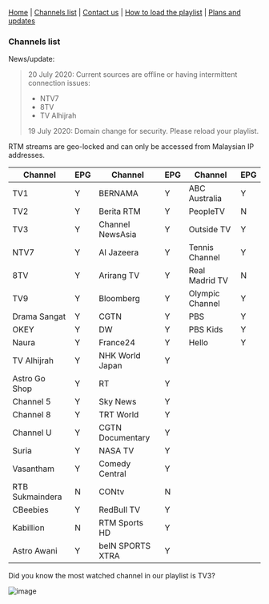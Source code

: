 [Home](https://freeview.github.io/iptv) | [Channels list](https://freeview.github.io/iptv/pages/channels.html) | [Contact us](https://freeview.github.io/iptv/pages/contact.html) | [How to load the playlist](https://freeview.github.io/iptv/pages/howto.html) | [Plans and updates](https://trello.com/b/Tvem1YJd/malaysia-freeview-iptv) 

### Channels list

News/update:
> 20 July 2020: Current sources are offline or having intermittent connection issues:
> * NTV7
> * 8TV
> * TV Alhijrah
> 
> 19 July 2020: Domain change for security. Please reload your playlist.

RTM streams are geo-locked and can only be accessed from Malaysian IP addresses.

|Channel|EPG|Channel|EPG|Channel|EPG|
|-|-|-|-|-|-|
|TV1|Y|BERNAMA|Y|ABC Australia|Y|
|TV2|Y|Berita RTM|Y|PeopleTV|N|
|TV3|Y|Channel NewsAsia|Y|Outside TV|Y|
|NTV7|Y|Al Jazeera|Y|Tennis Channel|Y|
|8TV|Y|Arirang TV|Y|Real Madrid TV|N|
|TV9|Y|Bloomberg|Y|Olympic Channel|Y|
|Drama Sangat|Y|CGTN|Y|PBS|Y|
|OKEY|Y|DW|Y|PBS Kids|Y|
|Naura|Y|France24|Y|Hello|Y|
|TV Alhijrah|Y|NHK World Japan|Y|
|Astro Go Shop|Y|RT|Y|
|Channel 5|Y|Sky News|Y|
|Channel 8|Y|TRT World|Y|
|Channel U|Y|CGTN Documentary|Y|
|Suria|Y|NASA TV|Y|
|Vasantham|Y|Comedy Central|Y|
|RTB Sukmaindera|N|	CONtv|N|
|CBeebies|Y|RedBull TV|Y|
|Kabillion|N|RTM Sports HD|Y|
|Astro Awani|Y|beIN SPORTS XTRA|Y|

Did you know the most watched channel in our playlist is TV3?

![image](https://freeview.github.io/iptv/assets/chart.png)
